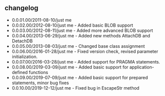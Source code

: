 ## changelog

- 0.0.01.00/2011-08-10/just me
- 0.0.02.00/2012-08-10/just me - Added basic BLOB support
- 0.0.03.00/2012-08-11/just me - Added more advanced BLOB support
- 0.0.04.00/2013-06-29/just me - Added new methods AttachDB and DetachDB
- 0.0.05.00/2013-08-03/just me - Changed base class assignment
- 0.0.06.00/2016-01-28/just me - Fixed version check, revised parameter initialization.
- 0.0.07.00/2016-03-28/just me - Added support for PRAGMA statements.
- 0.0.08.00/2019-03-09/just me - Added basic support for application-defined functions
- 0.0.09.00/2019-07-09/just me - Added basic support for prepared statements, minor bug fixes
- 0.0.10.00/2019-12-12/just me - Fixed bug in EscapeStr method
